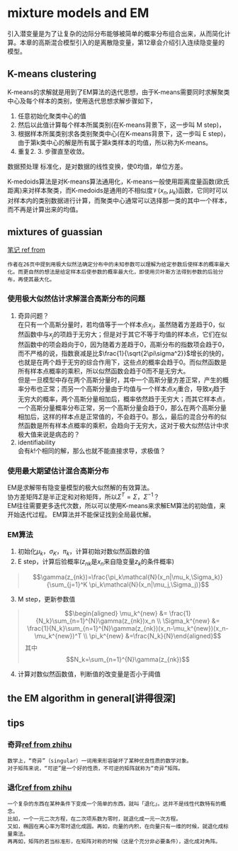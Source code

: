 # mixture models and EM 
引入潜变量是为了让复杂的边际分布能够被简单的概率分布组合出来，从而简化计算。本章的高斯混合模型引入的是离散隐变量，第$12$章会介绍引入连续隐变量的模型。

## K-means clustering
K-means的求解就是用到了EM算法的迭代思想，由于K-means需要同时求解聚类中心及每个样本的类别，使用迭代思想求解步骤如下，
1. 任意初始化聚类中心的值
2. 然后以此值计算每个样本所属类别(在K-means背景下，这一步叫 M step)，
3. 根据样本所属类别求各类别聚类中心(在K-means背景下，这一步叫 E step)，由于第k类中心的解是所有属于第$k$类样本的均值，所以称为K-means。
4. 重复2. 3. 步骤直至收敛。

数据预处理 标准化，是对数据的线性变换，使$0$均值，单位方差。

K-medoids算法是对K-means算法通用化，K-means一般使用距离度量函数(欧氏距离)来对样本聚类，而K-medoids是通用的不相似度$\mathcal V(x_n,\mu_k)$函数，它同时可以对样本内的类别数据进行计算，而聚类中心通常可以选择那一类的其中一个样本，而不再是计算出来的均值。

##  mixtures of guassian
[笔记 ref from](https://book.douban.com/annotation/28457881/)
```
作者在26页中提到用极大似然法确定分布中的未知参数可以理解为给定参数后使样本的概率最大化。而更自然的想法是给定样本后使参数的概率最大化，即使用贝叶斯方法得到参数的后验分布，再使其最大化。
```
### 使用极大似然估计求解混合高斯分布的问题
1. 奇异问题？  
在只有一个高斯分量时，若均值等于一个样本点$x_j$，虽然随着方差趋于$0$，似然函数中与$x_j$的项趋于无穷大；但是对于其它不等于均值的样本点，它们在似然函数中的项会趋向于$0$，因为随着方差趋于$0$，高斯分布的指数项会趋于$0$，而不严格的说，指数衰减是比$\frac{1}{\sqrt{2\pi\sigma^2}}$增长的快的，也就是在两个趋于无穷的综合作用下，这些点的概率会趋于$0$。而似然函数是所有样本点概率的乘积，所以似然函数会趋于$0$而不是无穷大。  
但是一旦模型中存在两个高斯分量时，其中一个高斯分量方差正常，产生的概率分布也正常；而另一个高斯分量由于均值与一个样本点$x_j$重合，导致$x_j$趋于无穷大的概率，两个高斯分量相加后，概率依然趋于无穷大；而其它样本点，一个高斯分量概率分布正常，另一个高斯分量会趋于$0$，那么在两个高斯分量相加后，这样的样本点是正常值的，不会趋于$0$。那么，最后的混合分布的似然函数是所有样本点概率的乘积，会趋向于无穷大，这对于极大似然估计中求极大值来说是病态的？
2. identifiability   
会有$k!$个相同的解，那么也就不能直接求导，求极值？

### 使用最大期望估计混合高斯分布
EM是求解带有隐变量模型的极大似然解的有效算法。  
协方差矩阵$\Sigma$是半正定和对称矩阵，所以$\Sigma^T=\Sigma$，$\Sigma^{-1}$？  
EM往往需要更多迭代次数，所以可以使用K-means来求解EM算法的初始值，来开始迭代过程。
EM算法并不能保证找到全局最优解。  
### **EM算法**
1. 初始化$\mu_k$，$\sigma_K$，$\pi_k$，计算初始对数似然函数的值
2. E step，计算后验概率($z_{nk}$是$x_n$来自隐变量$z_k$的条件概率)
> $$\gamma(z_{nk})=\frac{\pi_k\mathcal{N}(x_n|\mu_k,\Sigma_k)}{\sum_{j=1}^K \pi_k\mathcal{N}(x_n|\mu_j,\Sigma_j)}$$
3. M step，更新参数值
> $$\begin{aligned} \mu_k^{new} &= \frac{1}{N_k}\sum_{n=1}^{N}\gamma(z_{nk})x_n \\
\Sigma_k^{new} &= \frac{1}{N_k}\sum_{n=1}^{N}\gamma(z_{nk})(x_n-\mu_k^{new})(x_n-\mu_k^{new})^T \\
\pi_k^{new} &=\frac{N_k}{N}\end{aligned}$$
其中
> $$N_k=\sum_{n=1}^{N}\gamma(z_{nk})$$
4. 计算对数似然函数值，判断值的改变量是否小于阈值

## the EM algorithm in general[讲得很深]

## tips

### 奇异[ref from zhihu](https://www.zhihu.com/question/35318893)
```
数学上，“奇异”（singular）一词用来形容破坏了某种优良性质的数学对象。
对于矩阵来说，“可逆”是一个好的性质，不可逆的矩阵就称为“奇异”矩阵。
```

### 退化[ref from zhihu](https://www.zhihu.com/question/54143347/answer/144667152)
```
一个复杂的东西在某种条件下变成一个简单的东西，就叫「退化」。这并不是线性代数特有的概念。
比如，一个一元二次方程，在二次项系数为零时，就退化成一元一次方程。
又如，椭圆在离心率为零时退化成圆。再如，向量的内积，在向量只有一维的时候，就退化成标量乘法。
再再如，矩阵的若当标准形，在矩阵对称的时候（这是个充分非必要条件），退化成对角阵。
```
